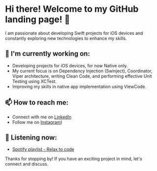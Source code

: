 # Hi there! Welcome to my GitHub landing page! 👋

I am passionate about developing Swift projects for iOS devices and constantly exploring new technologies to enhance my skills. 

## 🔭 I'm currently working on:

- Developing projects for iOS devices, for now Native only.
- My current focus is on Dependency Injection (Swinject), Coordinator, Viper architecture, writing Clean Code, and performing effective Unit Testing using XCTest.
- Improving my skills in native app implementation using ViewCode.

## 📫 How to reach me:

- Connect with me on [LinkedIn](https://www.linkedin.com/in/tbdbatista/)
- Follow me on [Instagram](https://www.instagram.com/tbdbatista/))

## 🎵 Listening now:

- [Spotify playlist - Relax to code](https://open.spotify.com/playlist/6N3qvj1p8Kkwkr19QXcmhx?si=4adeba3a660142cd)

Thanks for stopping by! If you have an exciting project in mind, let's connect and discuss.
